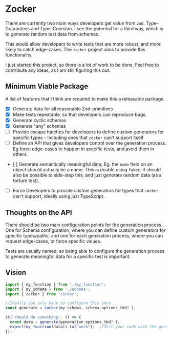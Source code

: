 # Zocker

There are currently two main ways developers get value from `zod`. Type-Guarantees and Type-Coersion. I see the potential for a third way, which is to generate random test data from schemas.

This would allow developers to write tests that are more robust, and more likely to catch edge-cases. The `zocker` project aims to provide this functionality.

I just started this project, so there is a lot of work to be done. Feel free to contribute any ideas, as I am still figuring this out.

## Minimum Viable Package

A list of features that I think are required to make this a releasable package.

- [x] Generate data for all reasonable Zod-primitives
- [x] Make tests repeatable, so that developers can reproduce bugs.
- [x] Generate cyclic schemas
- [x] Generate "any" schemas
- [ ] Provide escape hatches for developers to define custom generators for specific types - Including ones that `zocker` can't support itself
- [ ] Define an API that gives developers control over the generation process. Eg force edge-cases to happen in specific tests, and avoid them in others.
- [ ] Generate semantically meaningful data, Eg. the `name` field on an object should actually be a name. This is doable using `faker`. It should also be possible to side-step this, and just generate random data (as a torture test).
- [ ] Force Developers to provide custom generators for types that `zocker` can't support, ideally using just TypeScript.

## Thoughts on the API

There should be two main configuration points for the generation process.
One for Schema configuration, where you can define custom generators for specific types/paths, and one for each generation process, where you can request edge-cases, or force specific values.

Tests are usually named, so being able to configure the generation process to generate meaningful data for a specific test is important.

## Vision

```ts
import { my_function } from './my_function';
import { my_schema } from './schema';
import { zocker } from 'zocker';

//Ideally you only have to configure this once
const generate = zocker(my_schema, schema_options_tbd? );

it('should do something', () => {
  const data = generate(generation_options_tbd? );
  expect(my_function(data)).to("work");	 //Test your code with the generated data
});
```
